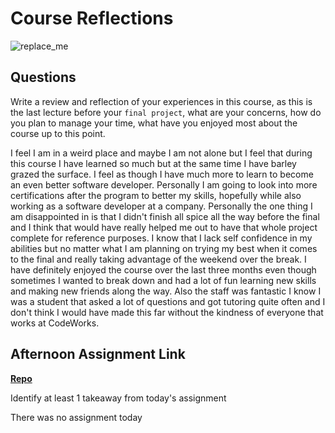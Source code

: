 # Course Reflections

![replace_me](https://codeworks.blob.core.windows.net/public/assets/img/illustrations/placeholder.svg)

## Questions

Write a review and reflection of your experiences in this course, as this is the last lecture before your `final project`, what are your concerns, how do you plan to manage your time, what have you enjoyed most about the course up to this point.



I feel I am in a weird place and maybe I am not alone but I feel that during this course I have learned so much but at the same time I have barley grazed the surface. I feel as though I have much more to learn to become an even better software developer. Personally I am going to look into more certifications after the program to better my skills, hopefully while also working as a software developer at a company. Personally the one thing I am disappointed in is that I didn't finish all spice all the way before the final and I think that would have really helped me out to have that whole project complete for reference purposes. I know that I lack self confidence in my abilities but no matter what I am planning on trying my best when it comes to the final and really taking advantage of the weekend over the break. I have definitely enjoyed the course over the last three months even though sometimes I wanted to break down and had a lot of fun learning new skills and making new friends along the way. Also the staff was fantastic I know I was a student that asked a lot of questions and got tutoring quite often and I don't think I would have made this far without the kindness of everyone that works at CodeWorks.


## Afternoon Assignment Link

**[Repo](https://github.com/TylerRice27/AllSpice)**

Identify at least 1 takeaway from today's assignment

There was no assignment today
